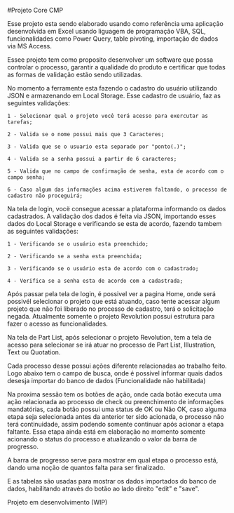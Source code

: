 #Projeto Core CMP

Esse projeto esta sendo elaborado usando como referência uma aplicação desenvolvida em Excel usando liguagem de programação VBA, SQL, funcionalidades como Power Query, table pivoting, importação de dados via MS Access.

Essee projeto tem como proposito desenvolver um software que possa controlar o processo, garantir a qualidade do produto e certificar que todas as formas de validação estão sendo utilizadas.

No momento a ferramente esta fazendo o cadastro do usuário utilizando JSON e armazenando em Local Storage.
Esse cadastro de usuário, faz as seguintes validações:

    1 - Selecionar qual o projeto você terá acesso para exercutar as tarefas;

    2 - Valida se o nome possui mais que 3 Caracteres;

    3 - Valida que se o usuario esta separado por "ponto(.)";

    4 - Valida se a senha possui a partir de 6 caracteres;

    5 - Valida que no campo de confirmação de senha, esta de acordo com o campo senha;

    6 - Caso algum das informações acima estiverem faltando, o processo de cadastro não proceguirá;


Na tela de login, vocë consegue acessar a plataforma informando os dados cadastrados.
A validação dos dados é feita via JSON, importando esses dados do Local Storage e verificando se esta de acordo, fazendo tambem as seguintes validações:

    1 - Verificando se o usuário esta preenchido;

    2 - Verificando se a senha esta preenchida;

    3 - Verificando se o usuário esta de acordo com o cadastrado;

    4 - Verifica se a senha esta de acordo com a cadastrada;


Após passar pela tela de login, é possivel ver a pagina Home, onde será possivél selecionar o projeto que está atuando, caso tente acessar algum projeto que não foi liberado no processo de cadastro, terá o solicitação negada.
Atualmente somente o projeto Revolution possui estrutura para fazer o acesso as funcionalidades.

Na tela de Part List, após selecionar o projeto Revolution, tem a tela de acesso para selecionar se irá atuar no processo de Part List, Illustration, Text ou Quotation.

Cada processo desse possui ações diferente relacionadas ao trabalho feito.
Logo abaixo tem o campo de busca, onde é possivel informar quais dados desesja importar do banco de dados (Funcionalidade não habilitada)

Na proxima sessão tem os botões de ação, onde cada botão executa uma ação relacionada ao processo de check ou preenchimento de informações mandatórias, cada botão possui uma status de OK ou Não OK, caso alguma etapa seja selecionada antes da anterior ter sido acionada, o processo não terá continuidade, assim podendo somente continuar após acionar a etapa faltante.
Essa etapa ainda está em elaboração no momento somente acionando o status do processo e atualizando o valor da barra de progresso.

A barra de progresso serve para mostrar em qual etapa o processo está, dando uma noção de quantos falta para ser finalizado.

E as tabelas são usadas para mostrar os dados importados do banco de dados, habilitando através do botão ao lado direito "edit" e "save".

Projeto em desenvolvimento (WIP)
